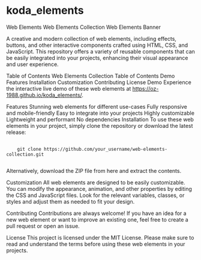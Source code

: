 # koda_elements
Web Elements
Web Elements Collection
Web Elements Banner

A creative and modern collection of web elements, including effects, buttons, and other interactive components crafted using HTML, CSS, and JavaScript. This repository offers a variety of reusable components that can be easily integrated into your projects, enhancing their visual appearance and user experience.

Table of Contents
Web Elements Collection
Table of Contents
Demo
Features
Installation
Customization
Contributing
License
Demo
Experience the interactive live demo of these web elements at https://oz-1988.github.io/koda_elements/.

Features
Stunning web elements for different use-cases
Fully responsive and mobile-friendly
Easy to integrate into your projects
Highly customizable
Lightweight and performant
No dependencies
Installation
To use these web elements in your project, simply clone the repository or download the latest release:

<pre>
  <code>
    git clone https://github.com/your_username/web-elements-collection.git
  </code>
</pre>
  
Alternatively, download the ZIP file from here and extract the contents.

Customization
All web elements are designed to be easily customizable. You can modify the appearance, animation, and other properties by editing the CSS and JavaScript files. Look for the relevant variables, classes, or styles and adjust them as needed to fit your design.

Contributing
Contributions are always welcome! If you have an idea for a new web element or want to improve an existing one, feel free to create a pull request or open an issue.

License
This project is licensed under the MIT License. Please make sure to read and understand the terms before using these web elements in your projects.
